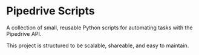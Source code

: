 # Pipedrive Scripts

A collection of small, reusable Python scripts for automating tasks with the Pipedrive API.

This project is structured to be scalable, shareable, and easy to maintain.

